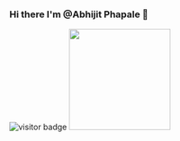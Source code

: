 ### Hi there I'm @Abhijit Phapale 👋
![visitor badge](https://visitor-badge.glitch.me/badge?page_id=AbhijitPhapale.visitor-badge&left_color=red&right_color=green&left_text=Hello%20Visitors)
<img height="180em" src="https://github-readme-stats.vercel.app/api?username=AbhijitPhapale&show_icons=true&hide_border=true&&count_private=true&include_all_commits=true" />


<!--
**AbhijitPhapale/AbhijitPhapale** is a ✨ _special_ ✨ repository because its `README.md` (this file) appears on your GitHub profile.

Here are some ideas to get you started:

- 🔭 I’m currently working on ...
- 🌱 I’m currently learning ...
- 👯 I’m looking to collaborate on ...
- 🤔 I’m looking for help with ...
- 💬 Ask me about ...
- 📫 How to reach me: ...
- 😄 Pronouns: ...
- ⚡ Fun fact: ...
-->

